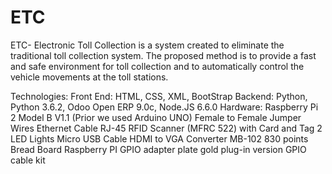 # ETC
ETC- Electronic Toll Collection is a system created to eliminate the traditional toll collection system. The proposed method is to provide a fast and safe environment for toll collection and to automatically control the vehicle movements at the toll stations.

Technologies:
Front End: 
HTML, CSS, XML, BootStrap
Backend: 
Python, Python 3.6.2, Odoo Open ERP 9.0c, Node.JS 6.6.0
Hardware: 
Raspberry Pi 2 Model B V1.1 (Prior we used Arduino UNO)
Female to Female Jumper Wires
Ethernet Cable RJ-45
RFID Scanner (MFRC 522) with Card and Tag
2 LED Lights
Micro USB Cable
HDMI to VGA Converter
MB-102 830 points Bread Board
Raspberry PI GPIO adapter plate gold plug-in version
GPIO cable kit
